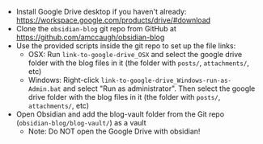- Install Google Drive desktop if you haven't already: https://workspace.google.com/products/drive/#download
- Clone the `obsidian-blog` git repo from GitHub at https://github.com/amccaugh/obsidian-blog
- Use the provided scripts inside the git repo to set up the file links:
	- OSX:  Run `link-to-google-drive_OSX` and select the google drive folder with the blog files in it (the folder with `posts/`, `attachments/`, etc)
	- Windows:  Right-click `link-to-google-drive_Windows-run-as-Admin.bat` and select "Run as administrator".  Then select the google drive folder with the blog files in it (the folder with `posts/`, `attachments/`, etc)
- Open Obsidian and add the blog-vault folder from the Git repo (`obsidian-blog/blog-vault/`) as a vault
    - Note: Do NOT open the Google Drive with obsidian!